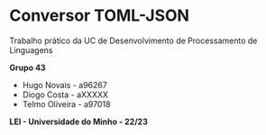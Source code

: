 # Conversor TOML-JSON

Trabalho prático da UC de Desenvolvimento de Processamento de Linguagens

<b> Grupo 43 </b>
* Hugo Novais - a96267 <br>
* Diogo Costa - aXXXXX <br>
* Telmo Oliveira - a97018 <br>

<b> LEI - Universidade do Minho - 22/23 </b>
